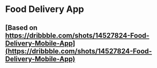 # Food Delivery App
## [Based on https://dribbble.com/shots/14527824-Food-Delivery-Mobile-App](https://dribbble.com/shots/14527824-Food-Delivery-Mobile-App)